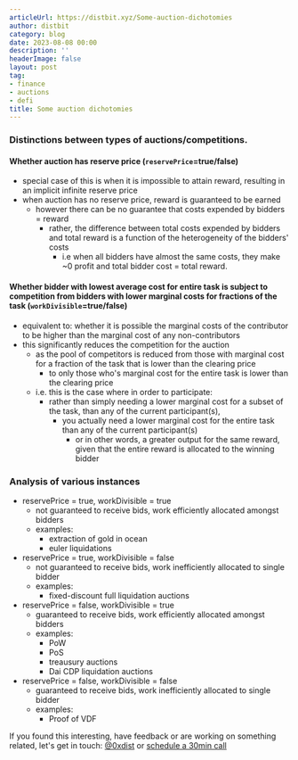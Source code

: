 ```yaml
---
articleUrl: https://distbit.xyz/Some-auction-dichotomies
author: distbit
category: blog
date: 2023-08-08 00:00
description: ''
headerImage: false
layout: post
tag:
- finance
- auctions
- defi
title: Some auction dichotomies
---
```


     

### Distinctions between types of auctions/competitions.
#### Whether auction has reserve price (`reservePrice`=true/false)

- special case of this is when it is impossible to attain reward, resulting in an implicit infinite reserve price
- when auction has no reserve price, reward is guaranteed to be earned
	- however there can be no guarantee that costs expended by bidders = reward
		- rather, the difference between total costs expended by bidders and total reward is a function of the heterogeneity of the bidders' costs 
			- i.e when all bidders have almost the same costs, they make ~0 profit and total bidder cost = total reward. 


#### Whether bidder with lowest average cost for entire task is subject to competition from bidders with lower marginal costs for fractions of the task (`workDivisible`=true/false)

- equivalent to: whether it is possible the marginal costs of the contributor to be higher than the marginal cost of any non-contributors
- this significantly reduces the competition for the auction
	- as the pool of competitors is reduced from those with marginal cost for a fraction of the task that is lower than the clearing price
		- to only those who's marginal cost for the entire task is lower than the clearing price 
	- i.e. this is the case where in order to participate:
		- rather than simply needing a lower marginal cost for a subset of the task, than any of the current participant(s),
			- you actually need a lower marginal cost for the entire task than any of the current participant(s)
				- or in other words, a greater output for the same reward, given that the entire reward is allocated to the winning bidder



### Analysis of various instances
- reservePrice = true, workDivisible = true
	- not guaranteed to receive bids, work efficiently allocated amongst bidders
	- examples:
		- extraction of gold in ocean
		- euler liquidations
- reservePrice = true, workDivisible = false
	- not guaranteed to receive bids, work inefficiently allocated to single bidder
	- examples:
		- fixed-discount full liquidation auctions
- reservePrice = false, workDivisible = true
	- guaranteed to receive bids, work efficiently allocated amongst bidders
	- examples:
		- PoW
		- PoS
		- treausury auctions
		- Dai CDP liquidation auctions
- reservePrice = false, workDivisible = false
	- guaranteed to receive bids, work inefficiently allocated to single bidder
	- examples:
		- Proof of VDF





If you found this interesting, have feedback or are working on something related, let's get in touch: [@0xdist](https://twitter.com/0xdist) or [schedule a 30min call](https://cal.com/distbit/30min)